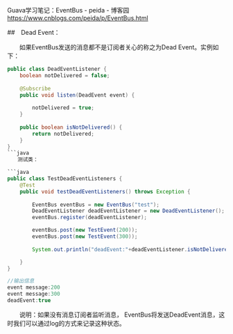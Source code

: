 
Guava学习笔记：EventBus - peida - 博客园 https://www.cnblogs.com/peida/p/EventBus.html


##　Dead Event：

　　如果EventBus发送的消息都不是订阅者关心的称之为Dead Event。实例如下：

```java
public class DeadEventListener {
    boolean notDelivered = false;  
       
    @Subscribe  
    public void listen(DeadEvent event) {  
        
        notDelivered = true;  
    }  
   
    public boolean isNotDelivered() {  
        return notDelivered;  
    }  
}
```java
　　测试类：

```java
public class TestDeadEventListeners {
    @Test  
    public void testDeadEventListeners() throws Exception {  
       
        EventBus eventBus = new EventBus("test");               
        DeadEventListener deadEventListener = new DeadEventListener();  
        eventBus.register(deadEventListener);  

        eventBus.post(new TestEvent(200));         
        eventBus.post(new TestEvent(300));        
       
        System.out.println("deadEvent:"+deadEventListener.isNotDelivered());

    }  
}

//输出信息
event message:200
event message:300
deadEvent:true
```
　　说明：如果没有消息订阅者监听消息， EventBus将发送DeadEvent消息，这时我们可以通过log的方式来记录这种状态。